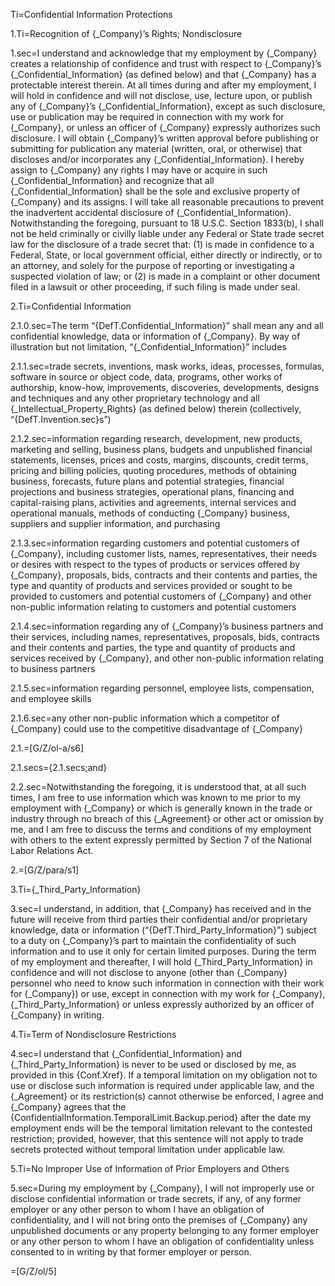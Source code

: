 Ti=Confidential Information Protections

1.Ti=Recognition of {_Company}’s Rights; Nondisclosure

1.sec=I understand and acknowledge that my employment by {_Company} creates a relationship of confidence and trust with respect to {_Company}’s {_Confidential_Information} (as defined below) and that {_Company} has a protectable interest therein. At all times during and after my employment, I will hold in confidence and will not disclose, use, lecture upon, or publish any of {_Company}’s {_Confidential_Information}, except as such disclosure, use or publication may be required in connection with my work for {_Company}, or unless an officer of {_Company} expressly authorizes such disclosure.  I will obtain {_Company}’s written approval before publishing or submitting for publication any material (written, oral, or otherwise) that discloses and/or incorporates any {_Confidential_Information}.  I hereby assign to {_Company} any rights I may have or acquire in such {_Confidential_Information} and recognize that all {_Confidential_Information} shall be the sole and exclusive property of {_Company} and its assigns.  I will take all reasonable precautions to prevent the inadvertent accidental disclosure of {_Confidential_Information}.  Notwithstanding the foregoing, pursuant to 18 U.S.C. Section 1833(b), I shall not be held criminally or civilly liable under any Federal or State trade secret law for the disclosure of a trade secret that: (1) is made in confidence to a Federal, State, or local government official, either directly or indirectly, or to an attorney, and solely for the purpose of reporting or investigating a suspected violation of law; or (2) is made in a complaint or other document filed in a lawsuit or other proceeding, if such filing is made under seal.

2.Ti=Confidential Information

2.1.0.sec=The term “{DefT.Confidential_Information}” shall mean any and all confidential knowledge, data or information of {_Company}.  By way of illustration but not limitation, “{_Confidential_Information}” includes

2.1.1.sec=trade secrets, inventions, mask works, ideas, processes, formulas, software in source or object code, data, programs, other works of authorship, know-how, improvements, discoveries, developments, designs and techniques and any other proprietary technology and all {_Intellectual_Property_Rights} (as defined below) therein (collectively, “{DefT.Invention.sec}s”)

2.1.2.sec=information regarding research, development, new products, marketing and selling, business plans, budgets and unpublished financial statements, licenses, prices and costs, margins, discounts, credit terms, pricing and billing policies, quoting procedures, methods of obtaining business, forecasts, future plans and potential strategies, financial projections and business strategies, operational plans, financing and capital-raising plans, activities and agreements, internal services and operational manuals, methods of conducting {_Company} business, suppliers and supplier information, and purchasing

2.1.3.sec=information regarding customers and potential customers of {_Company}, including customer lists, names, representatives, their needs or desires with respect to the types of products or services offered by {_Company}, proposals, bids, contracts and their contents and parties, the type and quantity of products and services provided or sought to be provided to customers and potential customers of {_Company} and other non-public information relating to customers and potential customers

2.1.4.sec=information regarding any of {_Company}’s business partners and their services, including names, representatives, proposals, bids, contracts and their contents and parties, the type and quantity of products and services received by {_Company}, and other non-public information relating to business partners

2.1.5.sec=information regarding personnel, employee lists, compensation, and employee skills

2.1.6.sec=any other non-public information which a competitor of {_Company} could use to the competitive disadvantage of {_Company}

2.1.=[G/Z/ol-a/s6]

2.1.secs={2.1.secs;and}

2.2.sec=Notwithstanding the foregoing, it is understood that, at all such times, I am free to use information which was known to me prior to my employment with {_Company} or which is generally known in the trade or industry through no breach of this {_Agreement} or other act or omission by me, and I am free to discuss the terms and conditions of my employment with others to the extent expressly permitted by Section 7 of the National Labor Relations Act.

2.=[G/Z/para/s1]

3.Ti={_Third_Party_Information}

3.sec=I understand, in addition, that {_Company} has received and in the future will receive from third parties their confidential and/or proprietary knowledge, data or information (“{DefT.Third_Party_Information}”) subject to a duty on {_Company}’s part to maintain the confidentiality of such information and to use it only for certain limited purposes.  During the term of my employment and thereafter, I will hold {_Third_Party_Information} in confidence and will not disclose to anyone (other than {_Company} personnel who need to know such information in connection with their work for {_Company}) or use, except in connection with my work for {_Company}, {_Third_Party_Information} or unless expressly authorized by an officer of {_Company} in writing.

4.Ti=Term of Nondisclosure Restrictions

4.sec=I understand that {_Confidential_Information} and {_Third_Party_Information} is never to be used or disclosed by me, as provided in this {Conf.Xref}.  If a temporal limitation on my obligation not to use or disclose such information is required under applicable law, and the {_Agreement} or its restriction(s) cannot otherwise be enforced, I agree and {_Company} agrees that the {ConfidentialInformation.TemporalLimit.Backup.period} after the date my employment ends will be the temporal limitation relevant to the contested restriction; provided, however, that this sentence will not apply to trade secrets protected without temporal limitation under applicable law.

5.Ti=No Improper Use of Information of Prior Employers and Others

5.sec=During my employment by {_Company}, I will not improperly use or disclose confidential information or trade secrets, if any, of any former employer or any other person to whom I have an obligation of confidentiality, and I will not bring onto the premises of {_Company} any unpublished documents or any property belonging to any former employer or any other person to whom I have an obligation of confidentiality unless consented to in writing by that former employer or person.

=[G/Z/ol/5]
